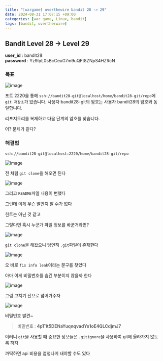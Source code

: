 ```yaml
---
title: "[wargame] overthewire bandit 28 -> 29"
date: 2024-08-31 17:07:15 +09:00
categories: [war game, Linux, bandit]
tags: [bandit, overtherwire]
---
```


## Bandit Level 28 -> Level 29

**user_id** : bandit28<br/>
**password** : Yz9IpL0sBcCeuG7m9uQFt8ZNpS4HZRcN


### 목표

![image](https://github.com/user-attachments/assets/a21f31c5-a7c5-44f2-8491-1e9e8a170fa8)

포트 2220을 통해 `ssh://bandit28-git@localhost/home/bandit28-git/repo`에 `git 저장소`가 있습니다. 사용자 bandit28-git의 암호는 사용자 bandit28의 암호와 동일합니다.

리포지토리를 복제하고 다음 단계의 암호를 찾습니다.

어? 문제가 같다?

### 해결법

`ssh://bandit28-git@localhost:2220/home/bandit28-git/repo`

![image](https://github.com/user-attachments/assets/4221b250-395a-4872-ba8a-ced81335520e)

전 처럼 `git clone`을 해오면 된다

![image](https://github.com/user-attachments/assets/b76dabf0-53dd-42d5-8ae9-7ea85a4b9f34)

그리고 `README`파일 내용이 변했다

그런데 이게 무슨 말인지 알 수가 없다

힌트는 아닌 것 같고

그렇다면 혹시 누군가 파일 정보를 바꾼거라면?

![image](https://github.com/user-attachments/assets/23cc9115-ab1d-49ac-ac09-941e999cf875)

`git clone`을 해왔으니 당연히 `.git`파일이 존재한다 

![image](https://github.com/user-attachments/assets/8723ab60-d7a3-4459-90b7-19689ec97c52)

오 바로 `fix info leak`이라는 문구를 찾았다

아마 이게 비밀번호를 숨긴 부분이지 않을까 한다

![image](https://github.com/user-attachments/assets/a1627c72-253f-4873-9378-fee99c400fc8)

그럼 고치기 전으로 넘어가주자

![image](https://github.com/user-attachments/assets/be521a71-c3d8-4cd7-83c0-b4f12760c2a7)

비밀번호 발견~

> 비밀번호 : **4pT1t5DENaYuqnqvadYs1oE4QLCdjmJ7**

이러니 `git`을 사용할 때 중요한 정보들은 `.gitignore`을 사용하여 git에 올라가지 않도록 하자

까딱하면 api 비용을 엄청나게 내야할 수도 있다